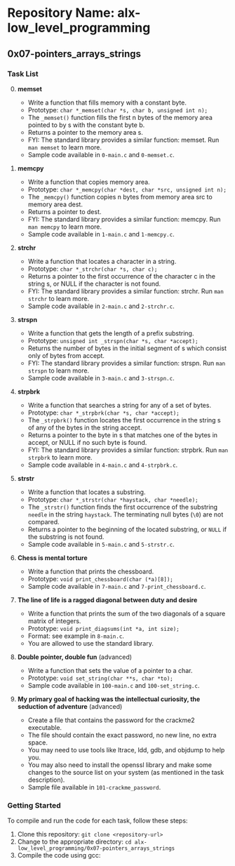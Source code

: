 # Repository Name: alx-low_level_programming

## 0x07-pointers_arrays_strings

### Task List

0. **memset** 
   - Write a function that fills memory with a constant byte.
   - Prototype: `char *_memset(char *s, char b, unsigned int n);`
   - The `_memset()` function fills the first n bytes of the memory area pointed to by s with the constant byte b.
   - Returns a pointer to the memory area s.
   - FYI: The standard library provides a similar function: memset. Run `man memset` to learn more.
   - Sample code available in `0-main.c` and `0-memset.c`.

1. **memcpy** 
   - Write a function that copies memory area.
   - Prototype: `char *_memcpy(char *dest, char *src, unsigned int n);`
   - The `_memcpy()` function copies n bytes from memory area src to memory area dest.
   - Returns a pointer to dest.
   - FYI: The standard library provides a similar function: memcpy. Run `man memcpy` to learn more.
   - Sample code available in `1-main.c` and `1-memcpy.c`.

2. **strchr** 
   - Write a function that locates a character in a string.
   - Prototype: `char *_strchr(char *s, char c);`
   - Returns a pointer to the first occurrence of the character c in the string s, or NULL if the character is not found.
   - FYI: The standard library provides a similar function: strchr. Run `man strchr` to learn more.
   - Sample code available in `2-main.c` and `2-strchr.c`.

3. **strspn** 
   - Write a function that gets the length of a prefix substring.
   - Prototype: `unsigned int _strspn(char *s, char *accept);`
   - Returns the number of bytes in the initial segment of s which consist only of bytes from accept.
   - FYI: The standard library provides a similar function: strspn. Run `man strspn` to learn more.
   - Sample code available in `3-main.c` and `3-strspn.c`.

4. **strpbrk** 
   - Write a function that searches a string for any of a set of bytes.
   - Prototype: `char *_strpbrk(char *s, char *accept);`
   - The `_strpbrk()` function locates the first occurrence in the string s of any of the bytes in the string accept.
   - Returns a pointer to the byte in s that matches one of the bytes in accept, or NULL if no such byte is found.
   - FYI: The standard library provides a similar function: strpbrk. Run `man strpbrk` to learn more.
   - Sample code available in `4-main.c` and `4-strpbrk.c`.

5. **strstr** 
   - Write a function that locates a substring.
   - Prototype: `char *_strstr(char *haystack, char *needle);`
   - The `_strstr()` function finds the first occurrence of the substring `needle` in the string `haystack`. The terminating null bytes (`\0`) are not compared.
   - Returns a pointer to the beginning of the located substring, or `NULL` if the substring is not found.
   - Sample code available in `5-main.c` and `5-strstr.c`.

6. **Chess is mental torture** 
   - Write a function that prints the chessboard.
   - Prototype: `void print_chessboard(char (*a)[8]);`
   - Sample code available in `7-main.c` and `7-print_chessboard.c`.

7. **The line of life is a ragged diagonal between duty and desire** 
   - Write a function that prints the sum of the two diagonals of a square matrix of integers.
   - Prototype: `void print_diagsums(int *a, int size);`
   - Format: see example in `8-main.c`.
   - You are allowed to use the standard library.

8. **Double pointer, double fun** (advanced)
   - Write a function that sets the value of a pointer to a char.
   - Prototype: `void set_string(char **s, char *to);`
   - Sample code available in `100-main.c` and `100-set_string.c`.

8. **My primary goal of hacking was the intellectual curiosity, the seduction of adventure** (advanced)
   - Create a file that contains the password for the crackme2 executable.
   - The file should contain the exact password, no new line, no extra space.
   - You may need to use tools like ltrace, ldd, gdb, and objdump to help you.
   - You may also need to install the openssl library and make some changes to the source list on your system (as mentioned in the task description).
   - Sample file available in `101-crackme_password`.

### Getting Started

To compile and run the code for each task, follow these steps:

1. Clone this repository: `git clone <repository-url>`
2. Change to the appropriate directory: `cd alx-low_level_programming/0x07-pointers_arrays_strings`
3. Compile the code using gcc: 
